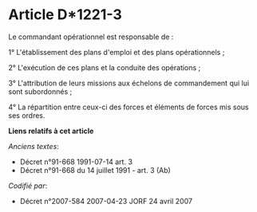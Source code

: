 # Article D*1221-3

Le commandant opérationnel est responsable de :

1° L'établissement des plans d'emploi et des plans opérationnels ;

2° L'exécution de ces plans et la conduite des opérations ;

3° L'attribution de leurs missions aux échelons de commandement qui lui sont subordonnés ;

4° La répartition entre ceux-ci des forces et éléments de forces mis sous ses ordres.

**Liens relatifs à cet article**

_Anciens textes_:

  - Décret n°91-668 1991-07-14 art. 3
  - Décret n°91-668 du 14 juillet 1991 - art. 3 (Ab)

_Codifié par_:

  - Décret n°2007-584 2007-04-23 JORF 24 avril 2007
